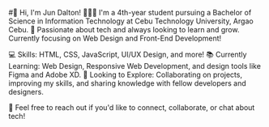 #👋 Hi, I'm Jun Dalton!
👨🏻‍🎓 I'm a 4th-year student pursuing a Bachelor of Science in Information Technology at Cebu Technology University, Argao Cebu.
🌱 Passionate about tech and always looking to learn and grow. Currently focusing on Web Design and Front-End Development!

💻 Skills: HTML, CSS, JavaScript, UI/UX Design, and more!
📚 Currently Learning: Web Design, Responsive Web Development, and design tools like Figma and Adobe XD.
🔭 Looking to Explore: Collaborating on projects, improving my skills, and sharing knowledge with fellow developers and designers.

💬 Feel free to reach out if you'd like to connect, collaborate, or chat about tech!

